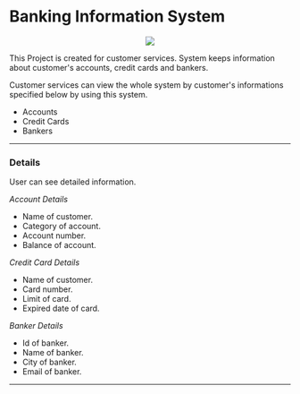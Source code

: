 # Banking Information System
<p align="center">
  <img src="https://www.linkpicture.com/view.php?img=LPic613c8d0144bda929471613"/>
</p>



This Project is created for customer services. System keeps information about customer's accounts, credit cards and bankers. <br>

Customer services can view the whole system by customer's informations specified below by using this system.<br> 

- Accounts
- Credit Cards
- Bankers

---
  
### Details

User can see detailed information.<br>

<i>Account Details</i>
  - Name of customer.
  - Category of account.
  - Account number.
  - Balance of account.

<i>Credit Card Details</i>
  - Name of customer.
  - Card number.
  - Limit of card.
  - Expired date of card.
  
<i>Banker Details</i>
  - Id of banker.
  - Name of banker.
  - City of banker.
  - Email of banker.  

---


